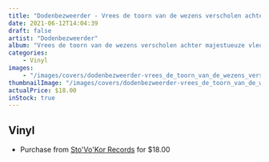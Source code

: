 ```yaml
---
title: "Dodenbezweerder - Vrees de toorn van de wezens verscholen achter majestueuze vleugels"
date: 2021-06-12T14:04:39
draft: false
artist: "Dodenbezweerder"
album: "Vrees de toorn van de wezens verscholen achter majestueuze vleugels"
categories:
    - Vinyl
images:
    - "/images/covers/dodenbezweerder-vrees_de_toorn_van_de_wezens_verscholen_achter_majestueuze_vleugels.jpg"
thumbnailImage: "/images/covers/dodenbezweerder-vrees_de_toorn_van_de_wezens_verscholen_achter_majestueuze_vleugels-thumb.jpg"
actualPrice: $18.00
inStock: true
---
```


## Vinyl
* Purchase from [Sto'Vo'Kor Records](https://stovokor-records.com/products/dodenbezweerder-vrees-de-toorn-van-de-wezens-verscholen-achter-majestueuze-vleugels) for $18.00
